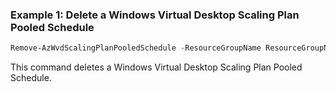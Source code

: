### Example 1: Delete a Windows Virtual Desktop Scaling Plan Pooled Schedule
```powershell
Remove-AzWvdScalingPlanPooledSchedule -ResourceGroupName ResourceGroupName -ScalingPlanName scalingPlan1 -ScalingPlanScheduleName PooledSchedule1
```
This command deletes a Windows Virtual Desktop Scaling Plan Pooled Schedule.